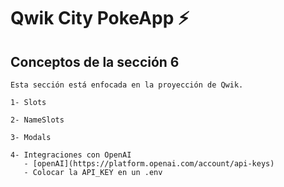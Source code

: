 # Qwik City PokeApp ⚡️

## Conceptos de la sección 6

    Esta sección está enfocada en la proyección de Qwik.

    1- Slots

    2- NameSlots

    3- Modals

    4- Integraciones con OpenAI
       - [openAI](https://platform.openai.com/account/api-keys)
       - Colocar la API_KEY en un .env
